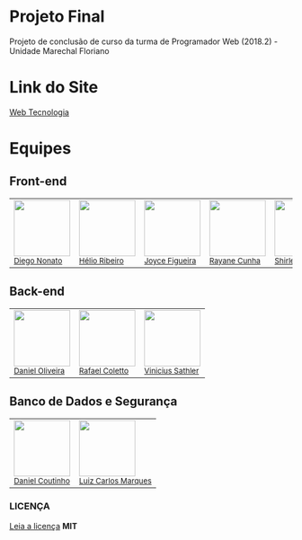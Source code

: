 # Projeto Final
Projeto de conclusão de curso da turma de Programador Web (2018.2) - Unidade Marechal Floriano

# Link do Site

<a href="https://www.google.com.br">Web Tecnologia</a>


# Equipes

<h2> Front-end </h2>

<table align="center">
  <tr>
    <td>
      <img src="https://avatars3.githubusercontent.com/u/42761103?s=460&v=4" width="100px;"/><br />
      <sub>
      <a href ="https://github.com/nonatodiego">Diego Nonato</a>
      </sub>
    </td>
    <td>
      <img src="https://avatars0.githubusercontent.com/u/42936822?s=460&v=4" width="100px;"/><br />
      <sub>
      <a href ="https://github.com/heliomagno">Hélio Ribeiro</a>
      </sub>
    </td>
    <td>
      <img src="https://avatars1.githubusercontent.com/u/42871365?s=460&v=4" width="100px;"/><br />
      <sub>
      <a href="https://github.com/joycekerry">Joyce Figueira</a>
      </sub>
    </td>
    <td>
      <img src="https://avatars1.githubusercontent.com/u/42871343?s=460&v=4" width="100px;"/><br />
      <sub>
      <a href ="https://github.com/unafror">Rayane Cunha</a>
      </sub>
    </td>                                        
    <td>
      <img src="https://avatars0.githubusercontent.com/u/42901022?s=460&v=4" width="100px;"/><br />
      <sub>
      <a href ="https://github.com/pontesshirley">Shirley Pontes</a>
      </sub>
    </td>    
  </tr>
 </table>
 
<h2> Back-end </h2>

<table align="center">
  <tr>
    <td>
      <img src="https://avatars1.githubusercontent.com/u/13372979?s=460&v=4" width="100px;"/><br />
      <sub>
      <a href ="https://github.com/rdinformaticario">Daniel Oliveira</a>
      </sub>
    </td>
    <td>
      <img src="https://avatars2.githubusercontent.com/u/42078916?s=460&v=4" width="100px;"/><br />
      <sub>
      <a href ="https://github.com/Coletto-Rafael">Rafael Coletto</a>
      </sub>
    </td>    
    <td>
      <img src="https://avatars2.githubusercontent.com/u/40064137?s=460&v=4" width="100px;"/><br />
      <sub>
      <a href ="https://github.com/Sathler">Vinicius Sathler</a>
      </sub>
    </td>    
  </tr>
 </table>
 
 <h2> Banco de Dados e Segurança </h2>

<table align="center">
  <tr>
    <td>
      <img src="https://avatars2.githubusercontent.com/u/42935796?s=460&v=4" width="100px;"/><br />
      <sub>
      <a href ="https://github.com/daniel3947">Daniel Coutinho</a>
      </sub>
    </td>
    <td>
      <img src="https://avatars1.githubusercontent.com/u/42871295?s=460&v=4" width="100px;"/><br />
      <sub>
      <a href ="https://github.com/luizcarlosmp">Luiz Carlos Marques</a>
      </sub>
    </td>        
  </tr>
 </table>
 
 ### LICENÇA
[Leia a licença](LICENSE) **MIT**

